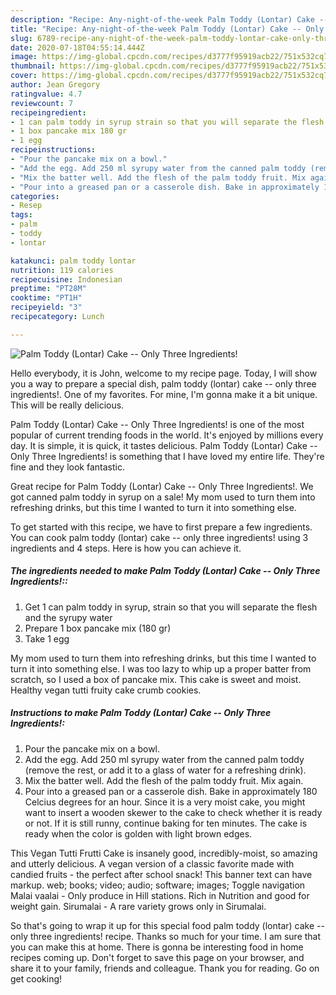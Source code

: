 ```yaml
---
description: "Recipe: Any-night-of-the-week Palm Toddy (Lontar) Cake -- Only Three Ingredients!"
title: "Recipe: Any-night-of-the-week Palm Toddy (Lontar) Cake -- Only Three Ingredients!"
slug: 6789-recipe-any-night-of-the-week-palm-toddy-lontar-cake-only-three-ingredients
date: 2020-07-18T04:55:14.444Z
image: https://img-global.cpcdn.com/recipes/d3777f95919acb22/751x532cq70/palm-toddy-lontar-cake-only-three-ingredients-recipe-main-photo.jpg
thumbnail: https://img-global.cpcdn.com/recipes/d3777f95919acb22/751x532cq70/palm-toddy-lontar-cake-only-three-ingredients-recipe-main-photo.jpg
cover: https://img-global.cpcdn.com/recipes/d3777f95919acb22/751x532cq70/palm-toddy-lontar-cake-only-three-ingredients-recipe-main-photo.jpg
author: Jean Gregory
ratingvalue: 4.7
reviewcount: 7
recipeingredient:
- 1 can palm toddy in syrup strain so that you will separate the flesh and the syrupy water
- 1 box pancake mix 180 gr
- 1 egg
recipeinstructions:
- "Pour the pancake mix on a bowl."
- "Add the egg. Add 250 ml syrupy water from the canned palm toddy (remove the rest, or add it to a glass of water for a refreshing drink)."
- "Mix the batter well. Add the flesh of the palm toddy fruit. Mix again."
- "Pour into a greased pan or a casserole dish. Bake in approximately 180 Celcius degrees for an hour. Since it is a very moist cake, you might want to insert a wooden skewer to the cake to check whether it is ready or not. If it is still runny, continue baking for ten minutes. The cake is ready when the color is golden with light brown edges."
categories:
- Resep
tags:
- palm
- toddy
- lontar

katakunci: palm toddy lontar
nutrition: 119 calories
recipecuisine: Indonesian
preptime: "PT28M"
cooktime: "PT1H"
recipeyield: "3"
recipecategory: Lunch

---
```



![Palm Toddy (Lontar) Cake -- Only Three Ingredients!](https://img-global.cpcdn.com/recipes/d3777f95919acb22/751x532cq70/palm-toddy-lontar-cake-only-three-ingredients-recipe-main-photo.jpg)

Hello everybody, it is John, welcome to my recipe page. Today, I will show you a way to prepare a special dish, palm toddy (lontar) cake -- only three ingredients!. One of my favorites. For mine, I'm gonna make it a bit unique. This will be really delicious.

Palm Toddy (Lontar) Cake -- Only Three Ingredients! is one of the most popular of current trending foods in the world. It's enjoyed by millions every day. It is simple, it is quick, it tastes delicious. Palm Toddy (Lontar) Cake -- Only Three Ingredients! is something that I have loved my entire life. They're fine and they look fantastic.

Great recipe for Palm Toddy (Lontar) Cake -- Only Three Ingredients!. We got canned palm toddy in syrup on a sale! My mom used to turn them into refreshing drinks, but this time I wanted to turn it into something else.


To get started with this recipe, we have to first prepare a few ingredients. You can cook palm toddy (lontar) cake -- only three ingredients! using 3 ingredients and 4 steps. Here is how you can achieve it.

##### The ingredients needed to make Palm Toddy (Lontar) Cake -- Only Three Ingredients!::

1. Get 1 can palm toddy in syrup, strain so that you will separate the flesh and the syrupy water
1. Prepare 1 box pancake mix (180 gr)
1. Take 1 egg


My mom used to turn them into refreshing drinks, but this time I wanted to turn it into something else. I was too lazy to whip up a proper batter from scratch, so I used a box of pancake mix. This cake is sweet and moist. Healthy vegan tutti fruity cake crumb cookies. 

##### Instructions to make Palm Toddy (Lontar) Cake -- Only Three Ingredients!:

1. Pour the pancake mix on a bowl.
1. Add the egg. Add 250 ml syrupy water from the canned palm toddy (remove the rest, or add it to a glass of water for a refreshing drink).
1. Mix the batter well. Add the flesh of the palm toddy fruit. Mix again.
1. Pour into a greased pan or a casserole dish. Bake in approximately 180 Celcius degrees for an hour. Since it is a very moist cake, you might want to insert a wooden skewer to the cake to check whether it is ready or not. If it is still runny, continue baking for ten minutes. The cake is ready when the color is golden with light brown edges.


This Vegan Tutti Frutti Cake is insanely good, incredibly-moist, so amazing and utterly delicious. A vegan version of a classic favorite made with candied fruits - the perfect after school snack! This banner text can have markup. web; books; video; audio; software; images; Toggle navigation Malai vaalai - Only produce in Hill stations. Rich in Nutrition and good for weight gain. Sirumalai - A rare variety grows only in Sirumalai. 

So that's going to wrap it up for this special food palm toddy (lontar) cake -- only three ingredients! recipe. Thanks so much for your time. I am sure that you can make this at home. There is gonna be interesting food in home recipes coming up. Don't forget to save this page on your browser, and share it to your family, friends and colleague. Thank you for reading. Go on get cooking!
